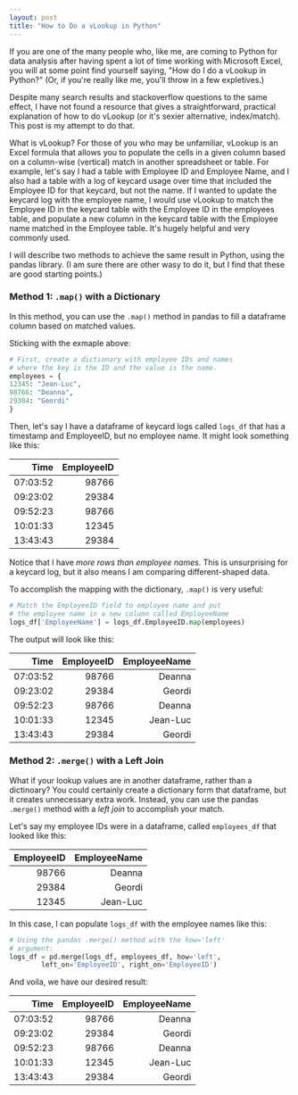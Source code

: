 ```yaml
---
layout: post
title: "How to Do a vLookup in Python"
---
```

If you are one of the many people who, like me, are coming to Python for data analysis after having spent a lot of time working with Microsoft Excel, you will at some point find yourself saying, "How do I do a vLookup in Python?"  (Or, if you're really like me, you'll throw in a few expletives.)

Despite many search results and stackoverflow questions to the same effect, I have not found a resource that gives a straightforward, practical explanation of how to do vLookup (or it's sexier alternative, index/match).  This post is my attempt to do that.

What is vLookup?  For those of you who may be unfamiliar, vLookup is an Excel formula that allows you to populate the cells in a given column based on a column-wise (vertical) match in another spreadsheet or table.  For example, let's say I had a table with Employee ID and Employee Name, and I also had a table with a log of keycard usage over time that included the Employee ID for that keycard, but not the name.  If I wanted to update the keycard log with the employee name, I would use vLookup to match the Employee ID in the keycard table with the Employee ID in the employees table, and populate a new column in the keycard table with the Employee name matched in the Employee table.  It's hugely helpful and very commonly used.

I will describe two methods to achieve the same result in Python, using the pandas library.  (I am sure there are other wasy to do it, but I find that these are good starting points.)

### Method 1:  `.map()` with a Dictionary
In this method, you can use the `.map()` method in pandas to fill a dataframe column based on matched values.

Sticking with the exmaple above:

```python
# First, create a dictionary with employee IDs and names
# where the key is the ID and the value is the name.
employees = {
12345: "Jean-Luc",
98766: "Deanna",
29384: "Geordi"
}
```
Then, let's say I have a dataframe of keycard logs called `logs_df` that has a timestamp and EmployeeID, but no employee name.  It might look something like this:

|Time      |EmployeeID    |
|---------:|-------------:|
|07:03:52  |98766         |
|09:23:02  |29384         |
|09:52:23  |98766         |
|10:01:33  |12345         |
|13:43:43  |29384         |

Notice that I have *more rows than employee names*.  This is unsurprising for a keycard log, but it also means I am comparing different-shaped data.

To accomplish the mapping with the dictionary, `.map()` is very useful:
```python
# Match the EmployeeID field to employee name and put
# the employee name in a new column called EmployeeName
logs_df['EmployeeName'] = logs_df.EmployeeID.map(employees)

```
The output will look like this:

|Time      |EmployeeID    |EmployeeName   |
|---------:|-------------:|--------------:|
|07:03:52  |98766         |Deanna         |
|09:23:02  |29384         |Geordi         |
|09:52:23  |98766         |Deanna         |
|10:01:33  |12345         |Jean-Luc       |
|13:43:43  |29384         |Geordi         |


### Method 2: `.merge()` with a Left Join
What if your lookup values are in another dataframe, rather than a dictinoary?  You could certainly create a dictionary form that dataframe, but it creates unnecessary extra work.  Instead, you can use the pandas `.merge()` method with a *left join* to accomplish your match.

Let's say my employee IDs were in a dataframe, called `employees_df` that looked like this:

|EmployeeID    |EmployeeName   |
|-------------:|--------------:|
|98766         |Deanna         |
|29384         |Geordi         |
|12345         |Jean-Luc       |

In this case, I can populate `logs_df` with the employee names like this:

```python
# Using the pandas .merge() method with the how='left'
# argument:
logs_df = pd.merge(logs_df, employees_df, how='left',
        left_on='EmployeeID', right_on='EmployeeID')
```
And voila, we have our desired result:

|Time      |EmployeeID    |EmployeeName   |
|---------:|-------------:|--------------:|
|07:03:52  |98766         |Deanna         |
|09:23:02  |29384         |Geordi         |
|09:52:23  |98766         |Deanna         |
|10:01:33  |12345         |Jean-Luc       |
|13:43:43  |29384         |Geordi         |
